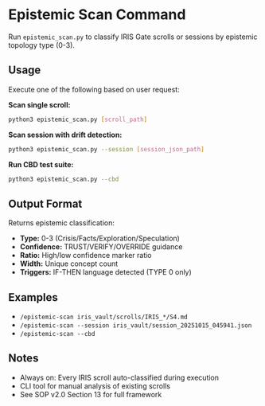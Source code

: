 # Epistemic Scan Command

Run `epistemic_scan.py` to classify IRIS Gate scrolls or sessions by epistemic topology type (0-3).

## Usage

Execute one of the following based on user request:

**Scan single scroll:**
```bash
python3 epistemic_scan.py [scroll_path]
```

**Scan session with drift detection:**
```bash
python3 epistemic_scan.py --session [session_json_path]
```

**Run CBD test suite:**
```bash
python3 epistemic_scan.py --cbd
```

## Output Format

Returns epistemic classification:
- **Type:** 0-3 (Crisis/Facts/Exploration/Speculation)
- **Confidence:** TRUST/VERIFY/OVERRIDE guidance
- **Ratio:** High/low confidence marker ratio
- **Width:** Unique concept count
- **Triggers:** IF-THEN language detected (TYPE 0 only)

## Examples

- `/epistemic-scan iris_vault/scrolls/IRIS_*/S4.md`
- `/epistemic-scan --session iris_vault/session_20251015_045941.json`
- `/epistemic-scan --cbd`

## Notes

- Always on: Every IRIS scroll auto-classified during execution
- CLI tool for manual analysis of existing scrolls
- See SOP v2.0 Section 13 for full framework
